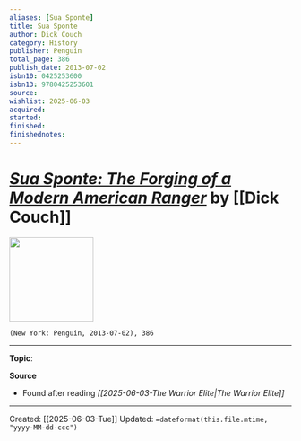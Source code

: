 ```yaml
---
aliases: [Sua Sponte]
title: Sua Sponte
author: Dick Couch
category: History
publisher: Penguin
total_page: 386
publish_date: 2013-07-02
isbn10: 0425253600
isbn13: 9780425253601
source: 
wishlist: 2025-06-03
acquired: 
started: 
finished: 
finishednotes: 
---
```

# *[Sua Sponte: The Forging of a Modern American Ranger]()* by [[Dick Couch]]

<img src="http://books.google.com/books/content?id=14ApDwAAQBAJ&printsec=frontcover&img=1&zoom=1&edge=curl&source=gbs_api" width=150>

`(New York: Penguin, 2013-07-02), 386`



--- 
**Topic**: 

**Source**
- Found after reading *[[2025-06-03-The Warrior Elite|The Warrior Elite]]*
 ---
Created: [[2025-06-03-Tue]]
Updated: `=dateformat(this.file.mtime, "yyyy-MM-dd-ccc")`